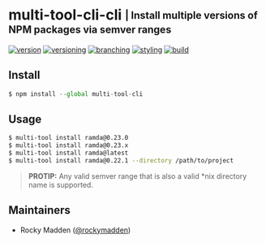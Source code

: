 # multi-tool-cli-cli <sub><sup>| Install multiple versions of NPM packages via semver ranges<sup></sub>
[![version](http://img.shields.io/badge/version-0.0.0-blue.svg)](https://www.npmjs.com/package/@cloudelements/multi-tool-cli)
[![versioning](http://img.shields.io/badge/versioning-semver-blue.svg)](http://semver.org/)
[![branching](http://img.shields.io/badge/branching-github%20flow-blue.svg)](https://guides.github.com/introduction/flow/)
[![styling](http://img.shields.io/badge/code%20styling-XO-blue.svg)](https://github.com/sindresorhus/xo)
[![build](https://circleci.com/gh/cloud-elements/multi-tool-cli.svg?style=shield)](https://circleci.com/gh/cloud-elements/multi-tool-cli)

## Install
```javascript
$ npm install --global multi-tool-cli
```

## Usage
```bash
$ multi-tool install ramda@0.23.0
$ multi-tool install ramda@0.23.x
$ multi-tool install ramda@latest
$ multi-tool install ramda@0.22.1 --directory /path/to/project
```
> __PROTIP:__ Any valid semver range that is also a valid \*nix directory name is supported.

## Maintainers
* Rocky Madden ([@rockymadden](https://github.com/rockymadden))
